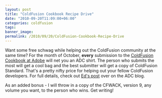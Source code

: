 ```yaml
---
layout: post
title: "ColdFusion Cookbook Recipe Drive"
date: "2010-09-20T11:09:00+06:00"
categories: coldfusion 
tags: 
banner_image: 
permalink: /2010/09/20/ColdFusion-Cookbook-Recipe-Drive
---
```


Want some free schwag while helping out the ColdFusion community at the same time? For the month of October, <b>every</b> submission to the <a href="http://cookbooks.adobe.com/coldfusion">ColdFusion Cookbook at Adobe</a> will net you an ADC shirt.  The person who submits the most will get a cool bag and the best submitter will get a copy of ColdFusion Standard. That's a pretty nifty price for helping out your fellow ColdFusion developers. For full details, check out <a href="http://bit.ly/aiEDNQ">Ed's post</a> over on the ADC blog. 

As an added bonus - I will throw in a copy of the CFWACK, version 9, any volume you want, to the person who wins. Get writing!
